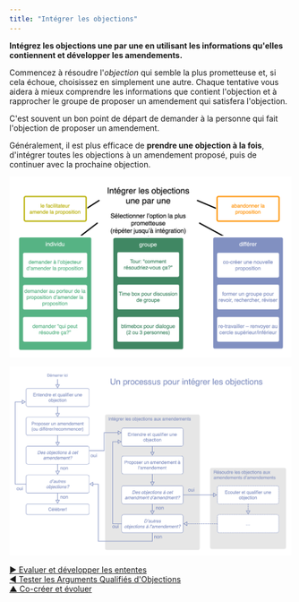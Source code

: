```yaml
---
title: "Intégrer les objections"
---
```



**Intégrez les objections une par une en utilisant les informations qu'elles contiennent et développer les amendements.**

Commencez à résoudre l'<dfn data-info="Objection: Un argument démontrant (ou révélant) comment une entente ou une activité (proposée) peut entraîner des conséquences imprévues, ou qu&apos;il y a des moyens intéressants d&apos;améliorer cette entente.">objection</dfn> qui semble la plus prometteuse et, si cela échoue, choisissez en simplement une autre. Chaque tentative vous aidera à mieux comprendre les informations que contient l'objection et à rapprocher le groupe de proposer un amendement qui satisfera l'objection.

C'est souvent un bon point de départ de demander à la personne qui fait l'objection de proposer un amendement.

Généralement, il est plus efficace de **prendre une objection à la fois**, d'intégrer toutes les objections à un amendement proposé, puis de continuer avec la prochaine objection.

![Quelques façons d'intégrer les objections](img/agreements/resolve-objections.png)

![Un processus pour intégrer les objections](img/agreements/resolve-objections-process.png)

[&#9654; Evaluer et développer les ententes](evaluate-and-evolve-agreements.html)<br/>[&#9664; Tester les Arguments Qualifiés d'Objections](test-arguments-qualify-as-objections.html)<br/>[&#9650; Co-créer et évoluer](co-creation-and-evolution.html)

